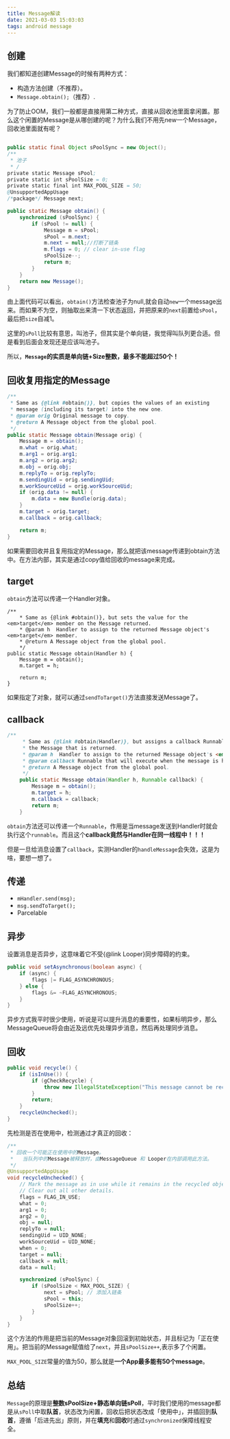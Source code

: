 ```yaml
---
title: Message解读
date: 2021-03-03 15:03:03
tags: android message
---
```


## 创建

我们都知道创建Message的时候有两种方式：

- 构造方法创建（不推荐）。
- `Message.obtain();`（推荐）.

为了防止OOM，我们一般都是直接用第二种方式，直接从回收池里面拿闲置。那么这个闲置的Message是从哪创建的呢？为什么我们不用先new一个Message，回收池里面就有呢？

```java

public static final Object sPoolSync = new Object();
/**
 * 池子
 * /
private static Message sPool;
private static int sPoolSize = 0;
private static final int MAX_POOL_SIZE = 50;
@UnsupportedAppUsage
/*package*/ Message next;

public static Message obtain() {
    synchronized (sPoolSync) {
        if (sPool != null) {
            Message m = sPool;
            sPool = m.next;
            m.next = null;//打断了链条
            m.flags = 0; // clear in-use flag
            sPoolSize--;
            return m;
        }
    }
    return new Message();
}
```

由上面代码可以看出，`obtain()`方法检查池子为null,就会自动`new`一个message出来。而如果不为空，则抽取出来清一下状态返回，并把原来的`next`前置给`sPool`，最后把`size`自减1。

这里的`sPoll`比较有意思，叫池子，但其实是个单向链，我觉得叫队列更合适。但是看到后面会发现还是应该叫池子。


所以，**`Message`的实质是单向链+Size整数，最多不能超过50个！**

## 回收复用指定的Message

```java
/**
 * Same as {@link #obtain()}, but copies the values of an existing
 * message (including its target) into the new one.
 * @param orig Original message to copy.
 * @return A Message object from the global pool.
 */
public static Message obtain(Message orig) {
    Message m = obtain();
    m.what = orig.what;
    m.arg1 = orig.arg1;
    m.arg2 = orig.arg2;
    m.obj = orig.obj;
    m.replyTo = orig.replyTo;
    m.sendingUid = orig.sendingUid;
    m.workSourceUid = orig.workSourceUid;
    if (orig.data != null) {
        m.data = new Bundle(orig.data);
    }
    m.target = orig.target;
    m.callback = orig.callback;

    return m;
}
```

如果需要回收并且复用指定的Message，那么就把该message传递到obtain方法中。在方法内部，其实是通过copy值给回收的message来完成。

## target

`obtain`方法可以传递一个Handler对象。

```
/**
    * Same as {@link #obtain()}, but sets the value for the <em>target</em> member on the Message returned.
    * @param h  Handler to assign to the returned Message object's <em>target</em> member.
    * @return A Message object from the global pool.
    */
public static Message obtain(Handler h) {
    Message m = obtain();
    m.target = h;

    return m;
}
```

如果指定了对象，就可以通过`sendToTarget()`方法直接发送Message了。

## callback

```java
/**
     * Same as {@link #obtain(Handler)}, but assigns a callback Runnable on
     * the Message that is returned.
     * @param h  Handler to assign to the returned Message object's <em>target</em> member.
     * @param callback Runnable that will execute when the message is handled.
     * @return A Message object from the global pool.
     */
    public static Message obtain(Handler h, Runnable callback) {
        Message m = obtain();
        m.target = h;
        m.callback = callback;
        return m;
    }
```

`obtain`方法还可以传递一个`Runnable`，作用是当message发送到Handler时就会执行这个`runnable`。而且这个**callback竟然与Handler在同一线程中！！！**

但是一旦给消息设置了`callback`，实测Handler的`handleMessage`会失效，这是为啥，要想一想了。

## 传递

- `mHandler.send(msg);`
- `msg.sendToTarget();`
- Parcelable

## 异步

设置消息是否异步，这意味着它不受{@link Looper}同步障碍的约束。

```java
public void setAsynchronous(boolean async) {
    if (async) {
        flags |= FLAG_ASYNCHRONOUS;
    } else {
        flags &= ~FLAG_ASYNCHRONOUS;
    }
}
```

异步方式我平时很少使用，听说是可以提升消息的重要性，如果标明异步，那么MessageQueue将会由近及远优先处理异步消息，然后再处理同步消息。

## 回收

```java
public void recycle() {
    if (isInUse()) {
        if (gCheckRecycle) {
            throw new IllegalStateException("This message cannot be recycled because it is still in use.");
        }
        return;
    }
    recycleUnchecked();
}
```

先检测是否在使用中，检测通过才真正的回收：

```java
/**
 * 回收一个可能正在使用中的Message。
 *   当队列中的Message被释放时，由MessageQueue 和 Looper在内部调用此方法。
 */
@UnsupportedAppUsage
void recycleUnchecked() {
    // Mark the message as in use while it remains in the recycled object pool.
    // Clear out all other details.
    flags = FLAG_IN_USE;
    what = 0;
    arg1 = 0;
    arg2 = 0;
    obj = null;
    replyTo = null;
    sendingUid = UID_NONE;
    workSourceUid = UID_NONE;
    when = 0;
    target = null;
    callback = null;
    data = null;

    synchronized (sPoolSync) {
        if (sPoolSize < MAX_POOL_SIZE) {
            next = sPool; // 添加入链条
            sPool = this;
            sPoolSize++;
        }
    }
}
```

这个方法的作用是把当前的Message对象回滚到初始状态，并且标记为「正在使用」。把当前的Message赋值给了`next`，并且`sPoolSize++`,表示多了个闲置。

`MAX_POOL_SIZE`常量的值为50，那么就是**一个App最多能有50个message**。

## 总结

`Message`的原理是**整数sPoolSize+静态单向链sPoll**，平时我们使用的message都是从`sPoll`中取**队首**，状态改为闲置，回收后把状态改成「使用中」，并插回到**队首**，遵循「后进先出」原则，并在**填充**和**回收**时通过`synchronized`保障线程安全。

